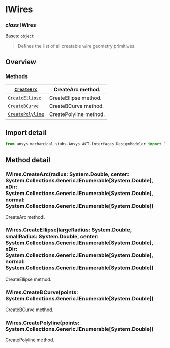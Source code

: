# IWires

### *class* IWires

Bases: [`object`](https://docs.python.org/3/library/functions.html#object)

> Defines the list of all creatable wire geometry primitives.

> <!-- !! processed by numpydoc !! -->

## Overview

### Methods

| [`CreateArc`](#IWires.CreateArc)           | CreateArc method.      |
|--------------------------------------------|------------------------|
| [`CreateEllipse`](#IWires.CreateEllipse)   | CreateEllipse method.  |
| [`CreateBCurve`](#IWires.CreateBCurve)     | CreateBCurve method.   |
| [`CreatePolyline`](#IWires.CreatePolyline) | CreatePolyline method. |

## Import detail

```python
from ansys.mechanical.stubs.Ansys.ACT.Interfaces.DesignModeler import IWires
```

## Method detail

### IWires.CreateArc(radius: System.Double, center: System.Collections.Generic.IEnumerable[System.Double], xDir: System.Collections.Generic.IEnumerable[System.Double], normal: System.Collections.Generic.IEnumerable[System.Double])

CreateArc method.

<!-- !! processed by numpydoc !! -->

### IWires.CreateEllipse(largeRadius: System.Double, smallRadius: System.Double, center: System.Collections.Generic.IEnumerable[System.Double], xDir: System.Collections.Generic.IEnumerable[System.Double], normal: System.Collections.Generic.IEnumerable[System.Double])

CreateEllipse method.

<!-- !! processed by numpydoc !! -->

### IWires.CreateBCurve(points: System.Collections.Generic.IEnumerable[System.Double])

CreateBCurve method.

<!-- !! processed by numpydoc !! -->

### IWires.CreatePolyline(points: System.Collections.Generic.IEnumerable[System.Double])

CreatePolyline method.

<!-- !! processed by numpydoc !! -->
